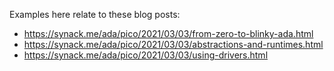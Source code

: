 Examples here relate to these blog posts:

 - https://synack.me/ada/pico/2021/03/03/from-zero-to-blinky-ada.html
 - https://synack.me/ada/pico/2021/03/03/abstractions-and-runtimes.html
 - https://synack.me/ada/pico/2021/03/03/using-drivers.html
